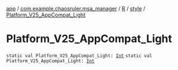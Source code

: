 [app](../../../index.md) / [com.example.chaosruler.msa_manager](../../index.md) / [R](../index.md) / [style](index.md) / [Platform_V25_AppCompat_Light](.)

# Platform_V25_AppCompat_Light

`static val Platform_V25_AppCompat_Light: `[`Int`](https://kotlinlang.org/api/latest/jvm/stdlib/kotlin/-int/index.html)
`static val Platform_V25_AppCompat_Light: `[`Int`](https://kotlinlang.org/api/latest/jvm/stdlib/kotlin/-int/index.html)
